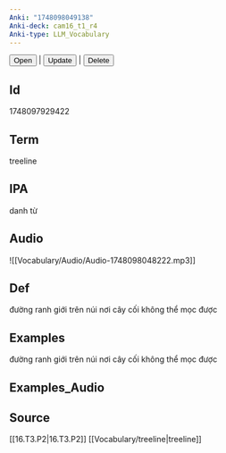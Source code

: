 ```yaml
---
Anki: "1748098049138"
Anki-deck: cam16_t1_r4
Anki-type: LLM_Vocabulary
---
```

<button class="anki-btn-open">Open</button> | <button class="anki-btn-update">Update</button> | <button class="anki-btn-delete">Delete</button>

## Id
 1748097929422
## Term
treeline
## IPA
danh từ

## Audio
![[Vocabulary/Audio/Audio-1748098048222.mp3]]
## Def
đường ranh giới trên núi nơi cây cối không thể mọc được
## Examples
đường ranh giới trên núi nơi cây cối không thể mọc được
## Examples_Audio

## Source
 [[16.T3.P2|16.T3.P2]]
[[Vocabulary/treeline|treeline]]